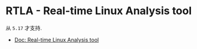 RTLA - Real-time Linux Analysis tool
====================================

从 `5.17` 才支持.

* [Doc: Real-time Linux Analysis tool](https://www.kernel.org/doc/html/latest/tools/rtla/rtla.html)



